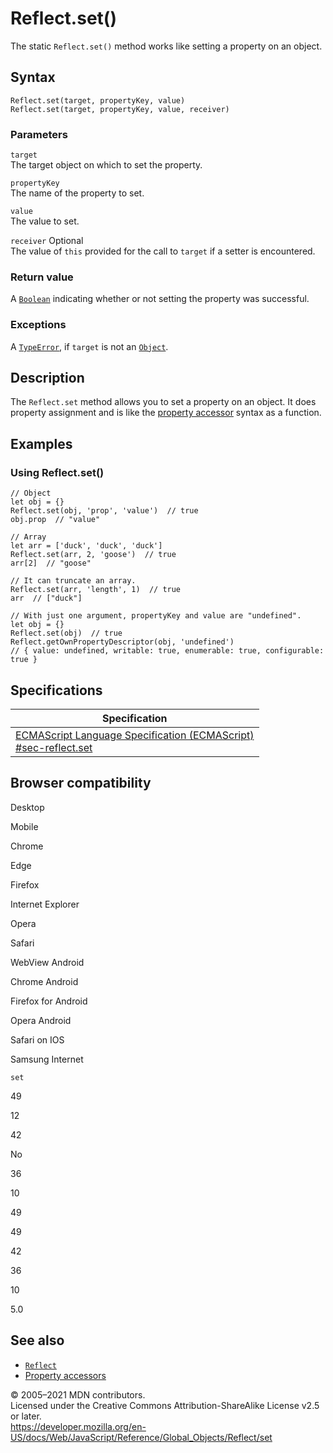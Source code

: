 Reflect.set()
=============

The static `Reflect.set()` method works like setting a property on an object.

Syntax
------

    Reflect.set(target, propertyKey, value)
    Reflect.set(target, propertyKey, value, receiver)

### Parameters

`target`  
The target object on which to set the property.

`propertyKey`  
The name of the property to set.

`value`  
The value to set.

 `receiver` <span class="badge inline optional">Optional</span>   
The value of `this` provided for the call to `target` if a setter is encountered.

### Return value

A [`Boolean`](../boolean) indicating whether or not setting the property was successful.

### Exceptions

A [`TypeError`](../typeerror), if `target` is not an [`Object`](../object).

Description
-----------

The `Reflect.set` method allows you to set a property on an object. It does property assignment and is like the [property accessor](../../operators/property_accessors) syntax as a function.

Examples
--------

### Using Reflect.set()

    // Object
    let obj = {}
    Reflect.set(obj, 'prop', 'value')  // true
    obj.prop  // "value"

    // Array
    let arr = ['duck', 'duck', 'duck']
    Reflect.set(arr, 2, 'goose')  // true
    arr[2]  // "goose"

    // It can truncate an array.
    Reflect.set(arr, 'length', 1)  // true
    arr  // ["duck"]

    // With just one argument, propertyKey and value are "undefined".
    let obj = {}
    Reflect.set(obj)  // true
    Reflect.getOwnPropertyDescriptor(obj, 'undefined')
    // { value: undefined, writable: true, enumerable: true, configurable: true }

Specifications
--------------

<table><thead><tr class="header"><th>Specification</th></tr></thead><tbody><tr class="odd"><td><a href="https://tc39.es/ecma262/#sec-reflect.set">ECMAScript Language Specification (ECMAScript)<br />
<span class="small">#sec-reflect.set</span></a></td></tr></tbody></table>

Browser compatibility
---------------------

Desktop

Mobile

Chrome

Edge

Firefox

Internet Explorer

Opera

Safari

WebView Android

Chrome Android

Firefox for Android

Opera Android

Safari on IOS

Samsung Internet

`set`

49

12

42

No

36

10

49

49

42

36

10

5.0

See also
--------

-   [`Reflect`](../reflect)
-   [Property accessors](../../operators/property_accessors)

© 2005–2021 MDN contributors.  
Licensed under the Creative Commons Attribution-ShareAlike License v2.5 or later.  
<a href="https://developer.mozilla.org/en-US/docs/Web/JavaScript/Reference/Global_Objects/Reflect/set" class="_attribution-link">https://developer.mozilla.org/en-US/docs/Web/JavaScript/Reference/Global_Objects/Reflect/set</a>
